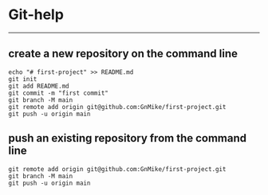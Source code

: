 # Git-help

---


## create a new repository on the command line
```
echo "# first-project" >> README.md
git init
git add README.md
git commit -m "first commit"
git branch -M main
git remote add origin git@github.com:GnMike/first-project.git
git push -u origin main
```

## push an existing repository from the command line
```
git remote add origin git@github.com:GnMike/first-project.git
git branch -M main
git push -u origin main
```
